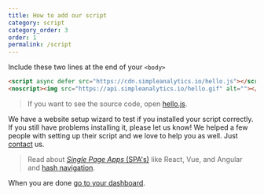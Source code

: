 ```yaml
---
title: How to add our script
category: script
category_order: 3
order: 1
permalink: /script
---
```


Include these two lines at the end of your `<body>`

```html
<script async defer src="https://cdn.simpleanalytics.io/hello.js"></script>
<noscript><img src="https://api.simpleanalytics.io/hello.gif" alt=""></noscript>
```

> If you want to see the source code, open [hello.js](https://github.com/simpleanalytics/cdn/blob/master/hello.js).

We have a website setup wizard to test if you installed your script correctly. If you still have problems installing it, please let us know! We helped a few people with setting up their script and we love to help you as well. Just [contact](https://simpleanalytics.io/contact?ref=docs.simpleanalytics.io) us.

> Read about [_Single Page Apps_ (SPA's)](/script/trigger-custom-page-views) like React, Vue, and Angular and [hash navigation](/script/hash-mode).

When you are done [go to your dashboard](https://simpleanalytics.io/websites?ref=docs.simpleanalytics.io).
